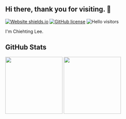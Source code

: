 ## Hi there, thank you for visiting. 👋

[![Website shields.io](https://img.shields.io/website?down_color=red&down_message=offline&up_color=grean&up_message=online&url=https%3A%2F%2Fchiehting.com%2Fabout)](https://chiehting.com/about)
[![GitHub license](https://img.shields.io/github/license/chiehting/chiehting.svg)](https://github.com/chiehting/chiehting/blob/main/LICENSE)
![Hello visitors](https://visitor-badge.glitch.me/badge?page_id=chiehting.chiehting)

I'm Chiehting Lee.

## GitHub Stats

<div>
<img height="180em" src="https://github-readme-stats.vercel.app/api?username=chiehting&show_icons=true&count_private=true&theme=dark" />
<img height="180em" src="https://github-readme-stats.vercel.app/api/top-langs/?username=chiehting&langs_count=8&theme=dark&layout=compact&exclude_repo=coding-style,docker-compose-template" />
</div>


<!--

<img height="180em" width="70%" src="https://github-readme-stats.vercel.app/api?username=chiehting&show_icons=true&count_private=true&theme=dark" />

![Anurag's GitHub stats](https://github-readme-stats.vercel.app/api?username=chiehting&show_icons=true)
[![Top Langs](https://github-readme-stats.vercel.app/api/top-langs/?username=chiehting&&exclude_repo=coding-style,docker-compose-template)](https://github.com/anuraghazra/github-readme-stats)


<a href="https://github.com/anuraghazra/github-readme-stats">
  <img align="center" src="https://github-readme-stats.vercel.app/api/pin/?username=anuraghazra&repo=github-readme-stats" />
</a>
<a href="https://github.com/anuraghazra/convoychat">
  <img align="center" src="https://github-readme-stats.vercel.app/api/pin/?username=anuraghazra&repo=convoychat" />
</a>

**chiehting/chiehting** is a ✨ _special_ ✨ repository because its `README.md` (this file) appears on your GitHub profile.

Here are some ideas to get you started:

- 🔭 I’m currently working on ...
- 🌱 I’m currently learning ...
- 👯 I’m looking to collaborate on ...
- 🤔 I’m looking for help with ...
- 💬 Ask me about ...
- 📫 How to reach me: ...
- 😄 Pronouns: ...
- ⚡ Fun fact: ...
-->
